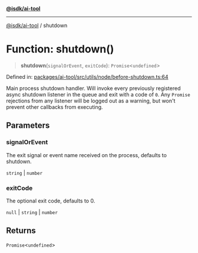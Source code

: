 [**@isdk/ai-tool**](../README.md)

***

[@isdk/ai-tool](../globals.md) / shutdown

# Function: shutdown()

> **shutdown**(`signalOrEvent`, `exitCode`): `Promise`\<`undefined`\>

Defined in: [packages/ai-tool/src/utils/node/before-shutdown.ts:64](https://github.com/isdk/ai-tool.js/blob/79d5773fa454dc7789b1291b1ebd73e4c1b93154/src/utils/node/before-shutdown.ts#L64)

Main process shutdown handler. Will invoke every previously registered async shutdown listener
in the queue and exit with a code of `0`. Any `Promise` rejections from any listener will
be logged out as a warning, but won't prevent other callbacks from executing.

## Parameters

### signalOrEvent

The exit signal or event name received on the process, defaults to shutdown.

`string` | `number`

### exitCode

The optional exit code, defaults to 0.

`null` | `string` | `number`

## Returns

`Promise`\<`undefined`\>
